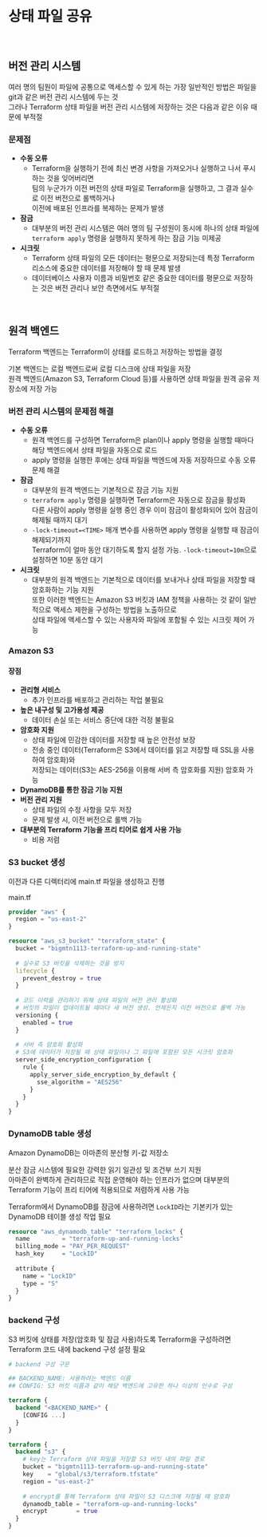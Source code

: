 # 상태 파일 공유

<br>

## 버전 관리 시스템
여러 명의 팀원이 파일에 공통으로 액세스할 수 있게 하는 가장 일반적인 방법은 파일을 git과 같은 버전 관리 시스템에 두는 것  
그러나 Terraform 상태 파일을 버전 관리 시스템에 저장하는 것은 다음과 같은 이유 때문에 부적절

### 문제점
- **수동 오류**
  - Terraform을 실행하기 전에 최신 변경 사항을 가져오거나 실행하고 나서 푸시하는 것을 잊어버리면  
    팀의 누군가가 이전 버전의 상태 파일로 Terraform을 실행하고, 그 결과 실수로 이전 버전으로 롤백하거나  
    이전에 배포된 인프라를 복제하는 문제가 발생
- **잠금**
  - 대부분의 버전 관리 시스템은 여러 명의 팀 구성원이 동시에 하나의 상태 파일에 `terraform apply` 명령을 실행하지 못하게 하는 잠금 기능 미제공
- **시크릿**
  - Terraform 상태 파일의 모든 데이터는 평문으로 저장되는데 특정 Terraform 리소스에 중요한 데이터를 저장해야 할 때 문제 발생
  - 데이터베이스 사용자 이름과 비밀번호 같은 중요한 데이터를 평문으로 저장하는 것은 버전 관리나 보안 측면에서도 부적절

<br>

## 원격 백엔드
Terraform 백엔드는 Terraform이 상태를 로드하고 저장하는 방법을 결정

기본 백엔드는 로컬 백엔드로써 로컬 디스크에 상태 파일을 저장  
원격 백엔드(Amazon S3, Terraform Cloud 등)를 사용하면 상태 파일을 원격 공유 저장소에 저장 가능

### 버전 관리 시스템의 문제점 해결
- **수동 오류**
  - 원격 백엔드를 구성하면 Terraform은 plan이나 apply 명령을 실행할 때마다 해당 백엔드에서 상태 파일을 자동으로 로드
  - apply 명령을 실행한 후에는 상태 파일을 백엔드에 자동 저장하므로 수동 오류 문제 해결
- **잠금**
  - 대부분의 원격 백엔드는 기본적으로 잠금 기능 지원
  - `terraform apply` 명령을 실행하면 Terraform은 자동으로 잠금을 활성화  
    다른 사람이 apply 명령을 실행 중인 경우 이미 잠금이 활성화되어 있어 잠금이 해제될 때까지 대기
  - `-lock-timeout=<TIME>` 매개 변수를 사용하면 apply 명령을 실행할 때 잠금이 해제되기까지  
    Terraform이 얼마 동안 대기하도록 할지 설정 가능. `-lock-timeout=10m`으로 설정하면 10분 동안 대기
- **시크릿**
  - 대부분의 원격 백엔드는 기본적으로 데이터를 보내거나 상태 파일을 저장할 때 암호화하는 기능 지원  
    또한 이러한 백엔드는 Amazon S3 버킷과 IAM 정책을 사용하는 것 같이 일반적으로 액세스 제한을 구성하는 방법을 노출하므로  
    상태 파일에 액세스할 수 있는 사용자와 파일에 포함될 수 있는 시크릿 제어 가능

### Amazon S3
#### 장점
- **관리형 서비스**
  - 추가 인프라를 배포하고 관리하는 작업 불필요
- **높은 내구성 및 고가용성 제공**
  - 데이터 손실 또는 서비스 중단에 대한 걱정 불필요
- **암호화 지원**
  - 상태 파일에 민감한 데이터를 저장할 때 높은 안전성 보장
  - 전송 중인 데이터(Terraform은 S3에서 데이터를 읽고 저장할 때 SSL을 사용하여 암호화)와  
    저장되는 데이터(S3는 AES-256을 이용해 서버 측 암호화를 지원) 암호화 가능
- **DynamoDB를 통한 잠금 기능 지원**
- **버전 관리 지원**
  - 상태 파일의 수정 사항을 모두 저장
  - 문제 발생 시, 이전 버전으로 롤백 가능
- **대부분의 Terraform 기능을 프리 티어로 쉽게 사용 가능**
  - 비용 저렴

### S3 bucket 생성
이전과 다른 디렉터리에 main.tf 파일을 생성하고 진행

main.tf
```terraform
provider "aws" {
  region = "us-east-2"
}

resource "aws_s3_bucket" "terraform_state" {
  bucket = "bigmtn1113-terraform-up-and-running-state"
  
  # 실수로 S3 버킷을 삭제하는 것을 방지
  lifecycle {
    prevent_destroy = true
  }
  
  # 코드 이력을 관리하기 위해 상태 파일의 버전 관리 활성화
  # 버킷의 파일이 업데이트될 때마다 새 버전 생성. 언제든지 이전 버전으로 롤백 가능
  versioning {
    enabled = true
  }
  
  # 서버 측 암호화 활성화
  # S3에 데이터가 저장될 때 상태 파일이나 그 파일에 포함된 모든 시크릿 암호화
  server_side_encryption_configuration {
    rule {
      apply_server_side_encryption_by_default {
        sse_algorithm = "AES256"
      }
    }
  }
}
```

### DynamoDB table 생성
Amazon DynamoDB는 아마존의 분산형 키-값 저장소

분산 잠금 시스템에 필요한 강력한 읽기 일관성 및 조건부 쓰기 지원  
아마존이 완벽하게 관리하므로 직접 운영해야 하는 인프라가 없으며 대부분의 Terraform 기능이 프리 티어에 적용되므로 저렴하게 사용 가능

Terraform에서 DynamoDB를 잠금에 사용하려면 `LockID`라는 기본키가 있는 DynamoDB 테이블 생성 작업 필요

```terraform
resource "aws_dynamodb_table" "terraform_locks" {
  name         = "terraform-up-and-running-locks"
  billing_mode = "PAY_PER_REQUEST"
  hash_key     = "LockID"
  
  attribute {
    name = "LockID"
    type = "S"
  }
}
```

### backend 구성
S3 버킷에 상태를 저장(암호화 및 잠금 사용)하도록 Terraform을 구성하려면 Terraform 코드 내에 backend 구성 설정 필요

```terraform
# backend 구성 구문

## BACKEND_NAME: 사용하려는 백엔드 이름
## CONFIG: S3 버킷 이름과 같이 해당 백엔드에 고유한 하나 이상의 인수로 구성

terraform {
  backend "<BACKEND_NAME>" {
    [CONFIG ...]
  }
}
```

```terraform
terraform {
  backend "s3" {
    # key는 Terraform 상태 파일을 저장할 S3 버킷 내의 파일 경로
    bucket = "bigmtn1113-terraform-up-and-running-state"
    key    = "global/s3/terraform.tfstate"
    region = "us-east-2"
    
    # encrypt를 통해 Terraform 상태 파일이 S3 디스크에 저장될 때 암호화
    dynamodb_table = "terraform-up-and-running-locks"
    encrypt        = true
  }
}
```
